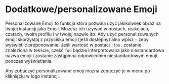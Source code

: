 # Dodatkowe/personalizowane Emoji

Personalizowane Emoji to funkcja która pozwala użyć jakikolwiek obraz na twojej instancji jako Emoji. Możesz ich używać w postach, reakcjach, czatach, twoim profilu i w twojej nazwie itp.
Aby użyć personalizowanych emoji skorzystaj z przycisku emoji (jeśli dostępny) alno wpisz `;` żeby wyświetlić proponowanie.
Jeśli wartość w postaci `:foo:` zostanie znaleziona w tekście, część `foo` będzie interpretowana jako niestandardowa nazwa emoji i zostanie zastąpiona odpowiednim niestandardowym emoji podczas wyświetlania.

Aby zobaczyć personalizowane emoji można zobaczyć je w menu po kliknięciu w logo instancji.
